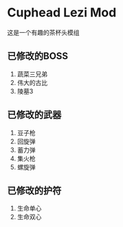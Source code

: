 # Cuphead Lezi Mod
这是一个有趣的茶杯头模组
## 已修改的BOSS
1. 蔬菜三兄弟
2. 伟大的古比
3. 陵墓3
## 已修改的武器
1. 豆子枪
2. 回旋弹
3. 蓄力弹
4. 集火枪
5. 螺旋弹
## 已修改的护符
1. 生命单心
2. 生命双心